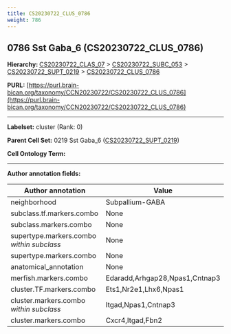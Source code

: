 ```yaml
---
title: CS20230722_CLUS_0786
weight: 786
---
```

## 0786 Sst Gaba_6 (CS20230722_CLUS_0786)
<b>Hierarchy: </b>
[CS20230722_CLAS_07](../CS20230722_CLAS_07) >
[CS20230722_SUBC_053](../CS20230722_SUBC_053) >
[CS20230722_SUPT_0219](../CS20230722_SUPT_0219) >
[CS20230722_CLUS_0786](../CS20230722_CLUS_0786)

**PURL:** [https://purl.brain-bican.org/taxonomy/CCN20230722/CS20230722_CLUS_0786](https://purl.brain-bican.org/taxonomy/CCN20230722/CS20230722_CLUS_0786)

---


**Labelset:** cluster (Rank: 0)

**Parent Cell Set:** 0219 Sst Gaba_6 ([CS20230722_SUPT_0219](../CS20230722_SUPT_0219))



**Cell Ontology Term:** 

[MARKER GENES.]: #


---

[TRANSFERRED ANNOTATIONS.]: #


[AUTHOR ANNOTATION FIELDS.]: #


**Author annotation fields:**

| Author annotation | Value |
|-------------------|-------|
|neighborhood|Subpallium-GABA|
|subclass.tf.markers.combo|None|
|subclass.markers.combo|None|
|supertype.markers.combo _within subclass_|None|
|supertype.markers.combo|None|
|anatomical_annotation|None|
|merfish.markers.combo|Edaradd,Arhgap28,Npas1,Cntnap3|
|cluster.TF.markers.combo|Ets1,Nr2e1,Lhx6,Npas1|
|cluster.markers.combo _within subclass_|Itgad,Npas1,Cntnap3|
|cluster.markers.combo|Cxcr4,Itgad,Fbn2|
